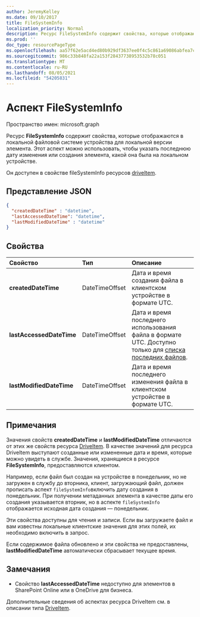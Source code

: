 ```yaml
---
author: JeremyKelley
ms.date: 09/10/2017
title: FileSystemInfo
localization_priority: Normal
description: Ресурс FileSystemInfo содержит свойства, которые отображаются в локальной файловой системе устройства для локальной версии элемента.
ms.prod: ''
doc_type: resourcePageType
ms.openlocfilehash: aa57f62e5acd4ed80b929df3637ee0f4c5c861a69086abfea7cb3f522bff509b
ms.sourcegitcommit: 986c33b848fa22a153f28437738953532b78c051
ms.translationtype: MT
ms.contentlocale: ru-RU
ms.lasthandoff: 08/05/2021
ms.locfileid: "54205831"
---
```

# <a name="filesysteminfo-facet"></a>Аспект FileSystemInfo

Пространство имен: microsoft.graph

Ресурс **FileSystemInfo** содержит свойства, которые отображаются в локальной файловой системе устройства для локальной версии элемента. Этот аспект можно использовать, чтобы указать последнюю дату изменения или создания элемента, какой она была на локальном устройстве.

Он доступен в свойстве fileSystemInfo ресурсов [driveItem][item-resource].

## <a name="json-representation"></a>Представление JSON

<!-- {
  "blockType": "resource",
  "optionalProperties": [
    "lastAccessedDateTime"
  ],
  "@odata.type": "microsoft.graph.fileSystemInfo"
}-->

```json
{
  "createdDateTime" : "datetime",
  "lastAccessedDateTime": "datetime",
  "lastModifiedDateTime" : "datetime"
}
```

## <a name="properties"></a>Свойства

| Свойство                 | Тип           | Описание                                                                                                          |
| :----------------------- | :------------- | :------------------------------------------------------------------------------------------------------------------- |
| **createdDateTime**      | DateTimeOffset | Дата и время создания файла в клиентском устройстве в формате UTC.                                                              |
| **lastAccessedDateTime** | DateTimeOffset | Дата и время последнего использования файла в формате UTC. Доступно только для [списка последних файлов](../api/drive-recent.md). |
| **lastModifiedDateTime** | DateTimeOffset | Дата и время последнего изменения файла в клиентском устройстве в формате UTC.                                                        |

## <a name="notes"></a>Примечания

Значения свойств **createdDateTime** и **lastModifiedDateTime** отличаются от этих же свойств ресурса [DriveItem](driveitem.md). В качестве значений для ресурса DriveItem выступают созданные или измененные дата и время, которые можно увидеть в службе. Значения, хранящиеся в ресурсе **FileSystemInfo**, предоставляются клиентом.

Например, если файл был создан на устройстве в понедельник, но не загружен в службу до вторника, клиент, загружающий файл, должен прописать аспект `fileSystemInfo`включить дату создания в понедельник. При получении метаданных элемента в качестве даты его создания указывается вторник, но в аспекте `fileSystemInfo` отображается исходная дата создания — понедельник.

Эти свойства доступны для чтения и записи. Если вы загружаете файл и вам известны локальные клиентские значения для этих полей, их необходимо включить в запрос.

Если содержимое файла обновлено и эти свойства не предоставлены, **lastModifiedDateTime** автоматически сбрасывает текущее время.

## <a name="remarks"></a>Замечания

* Свойство **lastAccessedDateTime** недоступно для элементов в SharePoint Online или в OneDrive для бизнеса.

Дополнительные сведения об аспектах ресурса DriveItem см. в описании типа [DriveItem](driveitem.md).

[item-resource]: ../resources/driveitem.md

<!-- {
  "type": "#page.annotation",
  "description": "The fileSystemInfo facet provides information about date created and modified by clients.",
  "keywords": "fileSystemInfo,client,system info,onedrive",
  "section": "documentation",
  "tocPath&quot;: &quot;Facets/FileSystemInfo"
} -->

